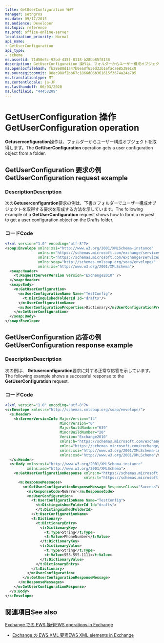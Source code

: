 ```yaml
---
title: GetUserConfiguration 操作
manager: sethgros
ms.date: 09/17/2015
ms.audience: Developer
ms.topic: reference
ms.prod: office-online-server
localization_priority: Normal
api_name:
- GetUserConfiguration
api_type:
- schema
ms.assetid: 71d50e3c-92bd-435f-8118-b28bb85f8138
description: GetUserConfiguration 操作は、フォルダーからユーザー構成オブジェクトを取得します。
ms.openlocfilehash: fb28e88d1a47b0ea8f63ed33b1efacae8538e1c8
ms.sourcegitcommit: 88ec988f2bb67c1866d06b361615f3674a24e795
ms.translationtype: MT
ms.contentlocale: ja-JP
ms.lasthandoff: 06/03/2020
ms.locfileid: "44458209"
---
```

# <a name="getuserconfiguration-operation"></a><span data-ttu-id="34c2c-103">GetUserConfiguration 操作</span><span class="sxs-lookup"><span data-stu-id="34c2c-103">GetUserConfiguration operation</span></span>

<span data-ttu-id="34c2c-104">**Getuserconfiguration**操作は、フォルダーからユーザー構成オブジェクトを取得します。</span><span class="sxs-lookup"><span data-stu-id="34c2c-104">The **GetUserConfiguration** operation gets a user configuration object from a folder.</span></span> 
  
## <a name="getuserconfiguration-request-example"></a><span data-ttu-id="34c2c-105">GetUserConfiguration 要求の例</span><span class="sxs-lookup"><span data-stu-id="34c2c-105">GetUserConfiguration request example</span></span>

### <a name="description"></a><span data-ttu-id="34c2c-106">Description</span><span class="sxs-lookup"><span data-stu-id="34c2c-106">Description</span></span>

<span data-ttu-id="34c2c-107">次の**Getuserconfiguration**要求の例は、下書きフォルダーでユーザー構成オブジェクトを取得する要求を形成する方法を示しています。</span><span class="sxs-lookup"><span data-stu-id="34c2c-107">The following example of a **GetUserConfiguration** request shows how to form a request to get a user configuration object on the Drafts folder.</span></span> 
  
### <a name="code"></a><span data-ttu-id="34c2c-108">コード</span><span class="sxs-lookup"><span data-stu-id="34c2c-108">Code</span></span>

```XML
<?xml version="1.0" encoding="utf-8"?>
<soap:Envelope xmlns:xsi="http://www.w3.org/2001/XMLSchema-instance"
               xmlns:m="https://schemas.microsoft.com/exchange/services/2006/messages"
               xmlns:t="https://schemas.microsoft.com/exchange/services/2006/types"
               xmlns:soap="http://schemas.xmlsoap.org/soap/envelope/"
               xmlns:xs="http://www.w3.org/2001/XMLSchema">
  <soap:Header>
    <t:RequestServerVersion Version="Exchange2010" />
  </soap:Header>
  <soap:Body>
    <m:GetUserConfiguration>
      <m:UserConfigurationName Name="TestConfig">
        <t:DistinguishedFolderId Id="drafts"/>
      </m:UserConfigurationName>
      <m:UserConfigurationProperties>Dictionary</m:UserConfigurationProperties>
    </m:GetUserConfiguration>
  </soap:Body>
</soap:Envelope>
```

## <a name="getuserconfiguration-response-example"></a><span data-ttu-id="34c2c-109">GetUserConfiguration 応答の例</span><span class="sxs-lookup"><span data-stu-id="34c2c-109">GetUserConfiguration response example</span></span>

### <a name="description"></a><span data-ttu-id="34c2c-110">Description</span><span class="sxs-lookup"><span data-stu-id="34c2c-110">Description</span></span>

<span data-ttu-id="34c2c-111">次の例は、 **Getuserconfiguration**要求に対する正常な応答を示しています。</span><span class="sxs-lookup"><span data-stu-id="34c2c-111">The following example shows a successful response to the **GetUserConfiguration** request.</span></span> 
  
### <a name="code"></a><span data-ttu-id="34c2c-112">コード</span><span class="sxs-lookup"><span data-stu-id="34c2c-112">Code</span></span>

```XML
<?xml version="1.0" encoding="utf-8"?>
<s:Envelope xmlns:s="http://schemas.xmlsoap.org/soap/envelope/">
  <s:Header>
    <h:ServerVersionInfo MajorVersion="14" 
                         MinorVersion="0" 
                         MajorBuildNumber="639" 
                         MinorBuildNumber="20" 
                         Version="Exchange2010" 
                         xmlns:h="https://schemas.microsoft.com/exchange/services/2006/types" 
                         xmlns="https://schemas.microsoft.com/exchange/services/2006/types" 
                         xmlns:xsi="http://www.w3.org/2001/XMLSchema-instance" 
                         xmlns:xsd="http://www.w3.org/2001/XMLSchema"/>
  </s:Header>
  <s:Body xmlns:xsi="http://www.w3.org/2001/XMLSchema-instance" 
          xmlns:xsd="http://www.w3.org/2001/XMLSchema">
    <m:GetUserConfigurationResponse xmlns:m="https://schemas.microsoft.com/exchange/services/2006/messages" 
                                    xmlns:t="https://schemas.microsoft.com/exchange/services/2006/types">
      <m:ResponseMessages>
        <m:GetUserConfigurationResponseMessage ResponseClass="Success">
          <m:ResponseCode>NoError</m:ResponseCode>
          <m:UserConfiguration>
            <t:UserConfigurationName Name="TestConfig">
              <t:DistinguishedFolderId Id="drafts">
              </t:DistinguishedFolderId>
            </t:UserConfigurationName>
            <t:Dictionary>
              <t:DictionaryEntry>
                <t:DictionaryKey>
                  <t:Type>String</t:Type>
                  <t:Value>PhoneNumber</t:Value>
                </t:DictionaryKey>
                <t:DictionaryValue>
                  <t:Type>String</t:Type>
                  <t:Value>555-555-1111</t:Value>
                </t:DictionaryValue>
              </t:DictionaryEntry>
            </t:Dictionary>
          </m:UserConfiguration>
        </m:GetUserConfigurationResponseMessage>
      </m:ResponseMessages>
    </m:GetUserConfigurationResponse>
  </s:Body>
</s:Envelope>
```

## <a name="see-also"></a><span data-ttu-id="34c2c-113">関連項目</span><span class="sxs-lookup"><span data-stu-id="34c2c-113">See also</span></span>



[<span data-ttu-id="34c2c-114">Exchange での EWS 操作</span><span class="sxs-lookup"><span data-stu-id="34c2c-114">EWS operations in Exchange</span></span>](ews-operations-in-exchange.md)
  
- [<span data-ttu-id="34c2c-115">Exchange の EWS XML 要素</span><span class="sxs-lookup"><span data-stu-id="34c2c-115">EWS XML elements in Exchange</span></span>](ews-xml-elements-in-exchange.md)

